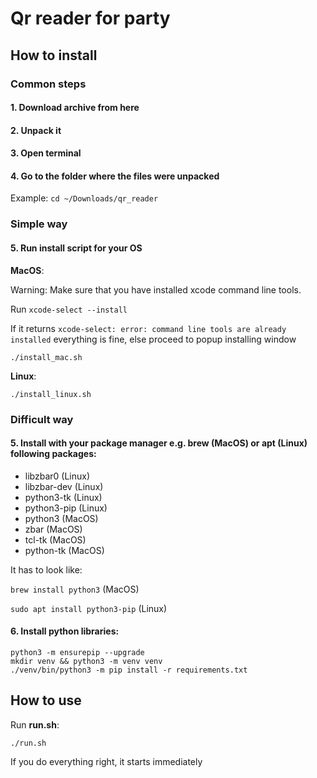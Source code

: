 # Qr reader for party

## How to install

### Common steps

#### 1. Download archive from here

#### 2. Unpack it

#### 3. Open terminal

#### 4. Go to the folder where the files were unpacked
Example: `cd ~/Downloads/qr_reader`

### Simple way
#### 5. Run install script for your OS
**MacOS**: 

Warning: Make sure that you have installed xcode command line tools.

Run `xcode-select --install`

If it returns `xcode-select: error: command line tools are already installed` everything is fine,
else proceed to popup installing window

`./install_mac.sh`

**Linux**: 

`./install_linux.sh`


### Difficult way
#### 5. Install with your package manager e.g. brew (MacOS) or apt (Linux) following packages:
* libzbar0 (Linux)
* libzbar-dev (Linux)
* python3-tk (Linux)
* python3-pip (Linux)
* python3 (MacOS)
* zbar (MacOS)
* tcl-tk (MacOS)
* python-tk (MacOS)

It has to look like:

`brew install python3` (MacOS)

`sudo apt install python3-pip` (Linux)

#### 6. Install python libraries:
```
python3 -m ensurepip --upgrade
mkdir venv && python3 -m venv venv
./venv/bin/python3 -m pip install -r requirements.txt
```

## How to use
Run **run.sh**:

`./run.sh`

If you do everything right, it starts immediately
